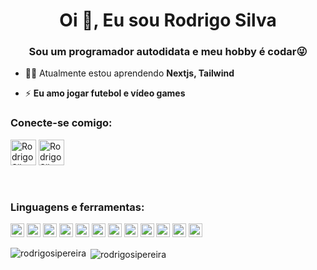 <h1 align="center">Oi 👋, Eu sou Rodrigo Silva</h1>
<h3 align="center">Sou um programador autodidata e meu hobby é codar😜</h3>

- 👨‍💻 Atualmente estou aprendendo **Nextjs, Tailwind**

- ⚡ **Eu amo jogar futebol e vídeo games**

### Conecte-se comigo:

<a href="https://instagram.com/rodrigosilva.n1" target="blank"><img src="https://cdn.jsdelivr.net/npm/simple-icons@3.0.1/icons/instagram.svg" alt="Rodrigo Silva" height="41" width="41" /></a>
<a href="https://www.linkedin.com/in/rodrigo-silva-pereira" target="blank"><img src="https://cdn.jsdelivr.net/npm/simple-icons@3.0.1/icons/linkedin.svg" alt="Rodrigo Silva" height="41" width="41" /></a>

<br>

### Linguagens e ferramentas:

<p align="left"><img src="https://www.vectorlogo.zone/logos/w3_html5/w3_html5-icon.svg" alt="html" width="22" height="22">
<img src="https://www.vectorlogo.zone/logos/w3_css/w3_css-icon.svg" alt="css" width="22" height="22">
<img src="https://www.vectorlogo.zone/logos/javascript/javascript-icon.svg" alt="javascript" width="22" height="22">
<img src="https://www.vectorlogo.zone/logos/reactjs/reactjs-icon.svg" alt="react" width="22" height="22">
<img src="https://www.vectorlogo.zone/logos/nodejs/nodejs-icon.svg" alt="nodejs" width="22" height="22"/> <img src="https://www.vectorlogo.zone/logos/figma/figma-icon.svg" alt="figma" width="22" height="22"/> <img src="https://www.vectorlogo.zone/logos/firebase/firebase-icon.svg" alt="firebase" width="22" height="22">
<img src="https://www.vectorlogo.zone/logos/git-scm/git-scm-icon.svg" alt="git" width="22" height="22">
<img src="https://www.vectorlogo.zone/logos/linux/linux-icon.svg" alt="linux" width="22" height="22">
<img src="https://www.vectorlogo.zone/logos/tailwindcss/tailwindcss-icon.svg" alt="tailwind" width="22" height="22">
<img src="https://www.vectorlogo.zone/logos/expressjs/expressjs-icon.svg" alt="express" width="22" height="22">
<img src="https://raw.githubusercontent.com/detain/svg-logos/master/svg/redux.svg" alt="redux" width="22" height="22">
</p>

<p><img align="left" src="https://github-readme-stats.vercel.app/api/top-langs/?username=rodrigosipereira&layout=compact&hide=html" alt="rodrigosipereira"></p>

<p>&nbsp;<img align="center" src="https://github-readme-stats.vercel.app/api?username=rodrigosipereira&show_icons=true" alt="rodrigosipereira"></p>
